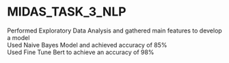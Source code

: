 # MIDAS_TASK_3_NLP </br>
 Performed Exploratory Data Analysis and gathered main features to develop a model </br>
 Used Naive Bayes Model and achieved accuracy of 85% </br>
 Used Fine Tune Bert to achieve an accuracy of 98% </br>
